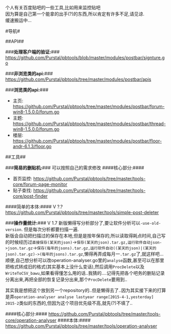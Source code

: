 个人有关百度贴吧的一些工具,比如用来监控贴吧<br/>
因为算是自己第一个能拿的出手(?)的东西,所以肯定有许多不足,请见谅.<br/>
缓速搬运中...<br/>

#导航#

##API##

###**处理客户端的验证:**###
https://github.com/Purstal/pbtools/blob/master/modules/postbar/signture.go

###**非浏览类的api:**###
https://github.com/Purstal/pbtools/tree/master/modules/postbar/apis

###**浏览类的api:**###

* 主页:
https://github.com/Purstal/pbtools/tree/master/modules/postbar/forum-win8-1.5.0.0/forum.go
* 主题:
https://github.com/Purstal/pbtools/tree/master/modules/postbar/thread-win8-1.5.0.0/forum.go
* 楼层:
https://github.com/Purstal/pbtools/tree/master/modules/postbar/floor-andr-6.1.3/floor.go

##工具##

###**简易的删贴机:**###
可以按照自己的需求修改
####核心部分:####
* 首页监控:
https://github.com/Purstal/pbtools/tree/master/tools-core/forum-page-monitor
* 贴子查找:
https://github.com/Purstal/pbtools/tree/master/tools-core/post-finder

####简单的本体:####
V ?.?
https://github.com/Purstal/pbtools/tree/master/tools/simple-post-deleter

###**操作量统计:**###
V 1.7
新版懒得写分析部分了,要让软件分析可以`-use-old-version`.
但是每次分析都要扫描一遍.<br/>
新版会自动把扫描过的保存在本地,但是是按年保存的,所以读取得耗点时间,自己写的时候经历过`直接保存(某天的json)`->`保存(某天的json).tar.gz,运行软件自动json->json.tar.gz`->`保存(每年的jsons).tar.gz,运行软件自动((某天的json)|(某天的json).tar.gz)->(每年的jsons).tar.gz`,懒得再弄成每月一`.tar.gz`了,就这样吧...<br/>
顺便,自己想分析可以改operation-analyser.go里的`analyse`函数,甚至可以在那里把格式转成旧的格式(其实基本上没什么变话),然后调用`ProcDelete`以及`WriteToCSV_bawu`,如果看得懂怎么用的话..我猜的....记得先把各个吧务的删贴记录分离出来,再把全部的恢复记录分出来,那个`ProcDelete`要用到..

其实我是想把这个放到另一个repository的..但是懒得去了..因为其实接下来的打算是弄`operation-analyser analyse lastyear range[2015-4-1,yesterday] 2015-2`类似的东西的,但因为这个项目优先级不高,就先(?)不填了..

####核心部分:####
https://github.com/Purstal/pbtools/tree/master/tools-core/operation-analyser
####本体:####
https://github.com/Purstal/pbtools/tree/master/tools/operation-analyser

<!--兔子我喜欢你!-->